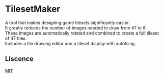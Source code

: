 # TilesetMaker
A tool that makes designing game tilesets significantly easier. <br/>
It greatly reduces the number of images needed to draw from 47 to 8. These images are automatically rotated and combined to create a full tileset of 47 tiles. <br/>
Includes a tile drawing editor and a tileset display with autotiling.

## Liscence
[MIT](https://choosealicense.com/licenses/mit/)
